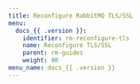 ```yaml
---
title: Reconfigure RabbitMQ TLS/SSL
menu:
  docs_{{ .version }}:
    identifier: rm-reconfigure-tls
    name: Reconfigure TLS/SSL
    parent: rm-guides
    weight: 90
menu_name: docs_{{ .version }}
---
```

